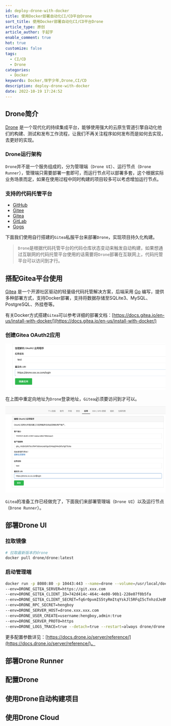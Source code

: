```yaml
---
id: deploy-drone-with-docker
title: 使用Docker部署自动化CI/CD平台Drone
sort_title: 使用Docker部署自动化CI/CD平台Drone
article_type: 原创
article_author: 于起宇
enable_comment: true
hot: true
customize: false
tags:
  - CI/CD
  - Drone
categories:
  - Docker
keywords: Docker,恒宇少年,Drone,CI/CD
description: deploy-drone-with-docker
date: 2022-10-19 17:24:52
---
```


## Drone简介

[Drone](https://drone.io) 是一个现代化的持续集成平台，能够使用强大的云原生管道引擎自动化他们的构建、测试和发布工作流程，让我们不再关注程序如何发布而是如何去实现，去更好的实现。

### Drone运行架构

`Drone`并不是一个服务组成的，分为管理端（`Drone UI`）、运行节点（`Drone Runner`），管理端只需要部署一套即可，而运行节点可以部署多套，这个根据实际业务场景而定，如果在使用过程中同时构建的项目较多可以考虑增加运行节点。

### 支持的代码托管平台

- [GitHub](https://github.com)
- [Gitee](https://gitee.com)
- [Gitea](https://gitea.io/zh-cn/)
- [GitLab](https://about.gitlab.com/)
- [Gogs](https://gogs.io/)

下面我们使用自行搭建的`Gitea`私服平台来部署`Drone`，实现项目持久化构建。

> `Drone`是根据代码托管平台的代码仓库状态变动来触发自动构建，如果想通过互联网的代码托管平台使用的话需要将`Drone`部署在互联网上，代码托管平台可以访问到才行。

## 搭配Gitea平台使用

[Gitea](https://gitea.io/zh-cn/) 是一个开源社区驱动的轻量级代码托管解决方案，后端采用 [Go](https://golang.org/) 编写，提供多种部署方式，支持Docker部署，支持将数据存储至SQLite3、MySQL、PostgreSQL、外挂卷等。

有关Docker方式搭建`Gitea`可以参考详细的部署文档：[https://docs.gitea.io/en-us/install-with-docker/](https://docs.gitea.io/en-us/install-with-docker/)

### 创建Gitea OAuth2应用 

![创建OAuth2应用](/images/post/deploy-drone-with-docker-1.png)

在上图中重定向地址为`Drone`登录地址，`Gitea`必须要访问到才可以。

![查看OAuth2应用](/images/post/deploy-drone-with-docker-2.png)

`Gitea`的准备工作已经做完了，下面我们来部署管理端（`Drone UI`）以及运行节点（`Drone Runner`）。

## 部署Drone UI

### 拉取镜像

```bash
# 拉取最新版本的drone
docker pull drone/drone:latest
```

### 启动管理端

```bash
docker run -p 8080:80 -p 10443:443 --name=drone --volume=/usr/local/docker/drone/gitea/data:/data 
--env=DRONE_GITEA_SERVER=https://git.xxx.com 
--env=DRONE_GITEA_CLIENT_ID=742d414c-464c-4e08-90b1-228e07f0b5fa 
--env=DRONE_GITEA_CLIENT_SECRET=fq6r0pvmIS5tyRmItqYskJl5RFqI5cTnhzdJe8MmGSc=  
--env=DRONE_RPC_SECRET=hengboy
--env=DRONE_SERVER_HOST=drone.xxx.xxx.com 
--env=DRONE_USER_CREATE=username:hengboy,admin:true 
--env=DRONE_SERVER_PROTO=https 
--env=DRONE_LOGS_TRACE=true --detach=true --restart=always drone/drone:latest
```



更多配置参数详见：[https://docs.drone.io/server/reference/](https://docs.drone.io/server/reference/)。

## 部署Drone Runner

## 配置Drone

## 使用Drone自动构建项目

## 使用Drone Cloud



